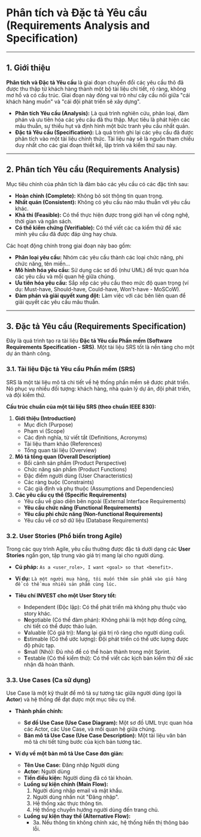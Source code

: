 # Phân tích và Đặc tả Yêu cầu (Requirements Analysis and Specification)

---

## 1. Giới thiệu

**Phân tích và Đặc tả Yêu cầu** là giai đoạn chuyển đổi các yêu cầu thô đã được thu thập từ khách hàng thành một bộ tài liệu chi tiết, rõ ràng, không mơ hồ và có cấu trúc. Giai đoạn này đóng vai trò như cây cầu nối giữa "cái khách hàng muốn" và "cái đội phát triển sẽ xây dựng".

- **Phân tích Yêu cầu (Analysis):** Là quá trình nghiên cứu, phân loại, đàm phán và ưu tiên hóa các yêu cầu đã thu thập. Mục tiêu là phát hiện các mâu thuẫn, sự thiếu hụt và định hình một bức tranh yêu cầu nhất quán.
- **Đặc tả Yêu cầu (Specification):** Là quá trình ghi lại các yêu cầu đã được phân tích vào một tài liệu chính thức. Tài liệu này sẽ là nguồn tham chiếu duy nhất cho các giai đoạn thiết kế, lập trình và kiểm thử sau này.

---

## 2. Phân tích Yêu cầu (Requirements Analysis)

Mục tiêu chính của phân tích là đảm bảo các yêu cầu có các đặc tính sau:

- **Hoàn chỉnh (Complete):** Không bỏ sót thông tin quan trọng.
- **Nhất quán (Consistent):** Không có yêu cầu nào mâu thuẫn với yêu cầu khác.
- **Khả thi (Feasible):** Có thể thực hiện được trong giới hạn về công nghệ, thời gian và ngân sách.
- **Có thể kiểm chứng (Verifiable):** Có thể viết các ca kiểm thử để xác minh yêu cầu đã được đáp ứng hay chưa.

Các hoạt động chính trong giai đoạn này bao gồm:

- **Phân loại yêu cầu:** Nhóm các yêu cầu thành các loại chức năng, phi chức năng, tên miền...
- **Mô hình hóa yêu cầu:** Sử dụng các sơ đồ (như UML) để trực quan hóa các yêu cầu và mối quan hệ giữa chúng.
- **Ưu tiên hóa yêu cầu:** Sắp xếp các yêu cầu theo mức độ quan trọng (ví dụ: Must-have, Should-have, Could-have, Won't-have - MoSCoW).
- **Đàm phán và giải quyết xung đột:** Làm việc với các bên liên quan để giải quyết các yêu cầu mâu thuẫn.

---

## 3. Đặc tả Yêu cầu (Requirements Specification)

Đây là quá trình tạo ra tài liệu **Đặc tả Yêu cầu Phần mềm (Software Requirements Specification - SRS)**. Một tài liệu SRS tốt là nền tảng cho một dự án thành công.

### 3.1. Tài liệu Đặc tả Yêu cầu Phần mềm (SRS)

SRS là một tài liệu mô tả chi tiết về hệ thống phần mềm sẽ được phát triển. Nó phục vụ nhiều đối tượng: khách hàng, nhà quản lý dự án, đội phát triển, và đội kiểm thử.

**Cấu trúc chuẩn của một tài liệu SRS (theo chuẩn IEEE 830):**

1.  **Giới thiệu (Introduction)**
    - Mục đích (Purpose)
    - Phạm vi (Scope)
    - Các định nghĩa, từ viết tắt (Definitions, Acronyms)
    - Tài liệu tham khảo (References)
    - Tổng quan tài liệu (Overview)
2.  **Mô tả tổng quan (Overall Description)**
    - Bối cảnh sản phẩm (Product Perspective)
    - Chức năng sản phẩm (Product Functions)
    - Đặc điểm người dùng (User Characteristics)
    - Các ràng buộc (Constraints)
    - Các giả định và phụ thuộc (Assumptions and Dependencies)
3.  **Các yêu cầu cụ thể (Specific Requirements)**
    - Yêu cầu về giao diện bên ngoài (External Interface Requirements)
    - **Yêu cầu chức năng (Functional Requirements)**
    - **Yêu cầu phi chức năng (Non-functional Requirements)**
    - Yêu cầu về cơ sở dữ liệu (Database Requirements)

### 3.2. User Stories (Phổ biến trong Agile)

Trong các quy trình Agile, yêu cầu thường được đặc tả dưới dạng các **User Stories** ngắn gọn, tập trung vào giá trị mang lại cho người dùng.

- **Cú pháp:** `As a <user_role>, I want <goal> so that <benefit>.`
- **Ví dụ:** `Là một người mua hàng, tôi muốn thêm sản phẩm vào giỏ hàng để có thể mua nhiều sản phẩm cùng lúc.`

- **Tiêu chí INVEST cho một User Story tốt:**
  - **I**ndependent (Độc lập): Có thể phát triển mà không phụ thuộc vào story khác.
  - **N**egotiable (Có thể đàm phán): Không phải là một hợp đồng cứng, chi tiết có thể được thảo luận.
  - **V**aluable (Có giá trị): Mang lại giá trị rõ ràng cho người dùng cuối.
  - **E**stimable (Có thể ước lượng): Đội phát triển có thể ước lượng được độ phức tạp.
  - **S**mall (Nhỏ): Đủ nhỏ để có thể hoàn thành trong một Sprint.
  - **T**estable (Có thể kiểm thử): Có thể viết các kịch bản kiểm thử để xác nhận đã hoàn thành.

### 3.3. Use Cases (Ca sử dụng)

Use Case là một kỹ thuật để mô tả sự tương tác giữa người dùng (gọi là **Actor**) và hệ thống để đạt được một mục tiêu cụ thể.

- **Thành phần chính:**

  - **Sơ đồ Use Case (Use Case Diagram):** Một sơ đồ UML trực quan hóa các Actor, các Use Case, và mối quan hệ giữa chúng.
  - **Bản mô tả Use Case (Use Case Description):** Một tài liệu văn bản mô tả chi tiết từng bước của kịch bản tương tác.

- **Ví dụ về một bản mô tả Use Case đơn giản:**
  - **Tên Use Case:** Đăng nhập Người dùng
  - **Actor:** Người dùng
  - **Tiền điều kiện:** Người dùng đã có tài khoản.
  - **Luồng sự kiện chính (Main Flow):**
    1.  Người dùng nhập email và mật khẩu.
    2.  Người dùng nhấn nút "Đăng nhập".
    3.  Hệ thống xác thực thông tin.
    4.  Hệ thống chuyển hướng người dùng đến trang chủ.
  - **Luồng sự kiện thay thế (Alternative Flow):**
    - 3a. Nếu thông tin không chính xác, hệ thống hiển thị thông báo lỗi.

